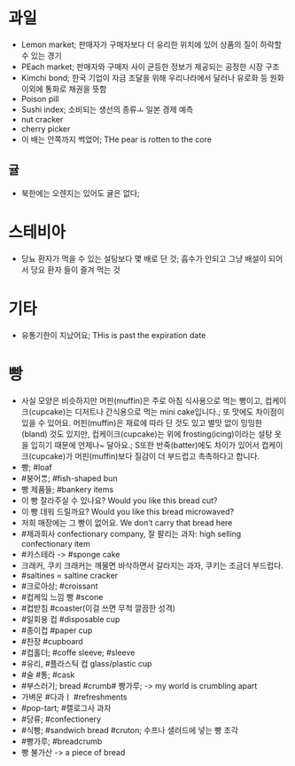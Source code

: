 # 과일
* Lemon market; 판매자가 구매자보다 더 유리한 위치에 있어 상품의 질이 하락할 수 있는 경기
* PEach market; 판매자와 구매자 사이 균등한 정보가 제공되는 공정한 시장 구조
* Kimchi bond; 한국 기업이 자금 조달을 위해 우리나라에서 달러나 유로화 등 원화 이외에 통화로 채권을 뜻함
* Poison pill
* Sushi index; 소비되는 생선의 종류ㅗ 일본 경제 예측
* nut cracker
* cherry picker
* 이 배는 안쪽까지 썩었어; THe pear is rotten to the core

## 귤
* 북한에는 오렌지는 있어도 귤은 없다;

# 스테비아
* 당뇨 환자가 먹을 수 있는 설탕보다 몇 배로 단 것; 흡수가 안되고 그냥 배설이 되어서 당요 환자 들이 즐겨 먹는 것

# 기타
* 유통기한이 지났어요; THis is past the expiration date

# 빵
* 사실 모양은 비슷하지만 머핀(muffin)은 주로 아침 식사용으로 먹는 빵이고, 컵케이크(cupcake)는 디저트나 간식용으로 먹는 mini cake입니다.; 또 맛에도 차이점이 있을 수 있어요. 머핀(muffin)은 재료에 따라 단 것도 있고 별맛 없이 밍밍한(bland) 것도 있지만, 컵케이크(cupcake)는 위에 frosting(icing)이라는 설탕 옷을 입히기 때문에 언제나~ 달아요.; S또한 반죽(batter)에도 차이가 있어서 컵케이크(cupcake)가 머핀(muffin)보다 질감이 더 부드럽고 촉촉하다고 합니다.
* 빵; #loaf
 * #붕어ᄈᆞᆼ; #fish-shaped bun
 * 빵 제품들; #bankery items
 * 이 빵 잘라주실 수 있나요? Would you like this bread cut? 
 * 이 빵 데워 드릴까요? Would you like this bread microwaved?
 * 저희 매장에는 그 빵이 없어요. We don’t carry that bread here
 * #제과회사 confectionary company, 잘 팔리는 과자: high selling confectionary item
 * #카스테라 -> #sponge cake
 * 크래커, 쿠키 			크래커는 깨물면 바삭하면서 갈라지는 과자, 쿠키는 조금더 부드럽다.
 * #saltines = saltine cracker
 * #크로아상; #croissant
 * #컵케잌 느낌 빵 #scone
 * #컵받침 #coaster(이걸 쓰면 무척 깔끔한 성격)
 * #일회용 컵 #disposable cup
 * #종이컵 #paper cup
 * #찬장 #cupboard
 * #컵홀더; #coffe sleeve; #sleeve
 * #유리, #플라스틱 컵 glass/plastic cup
 * #술 #통; #cask
 * #부스러기; bread #crumb# 빵가루; -> my world is crumbling apart
 * 가벼운 #다과ㅣ #refreshments
 * #pop-tart; #캘로그사 과자
 * #당류; #confectionery
 * #식빵; #sandwich bread  #cruton; 수프나 샐러드에 넣는 빵 조각
 * #빵가루; #breadcrumb
 * 빵 불가산 -> a piece of bread